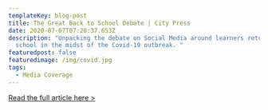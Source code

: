 ```yaml
---
templateKey: blog-post
title: The Great Back to School Debate | City Press
date: 2020-07-07T07:20:37.653Z
description: "Unpacking the debate on Social Media around learners returning to
  school in the midst of the Covid-19 outbreak. "
featuredpost: false
featuredimage: /img/covid.jpg
tags:
  - Media Coverage
---
```

[Read the full article here >](https://www.pressreader.com/south-africa/citypress/20200705/281814286147279)
